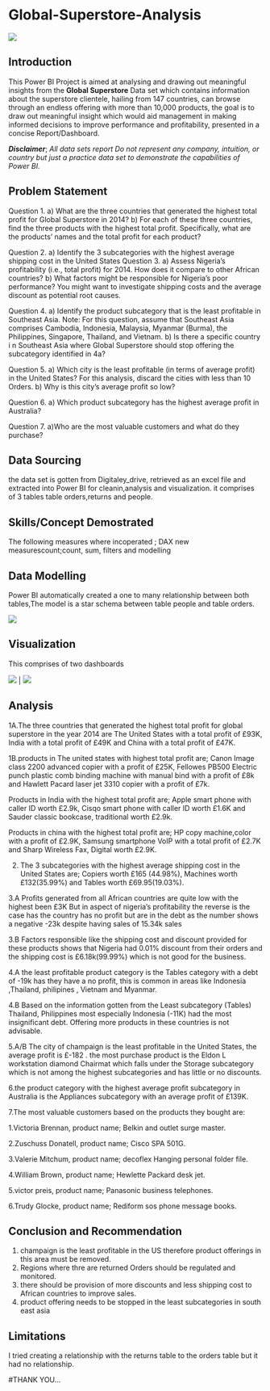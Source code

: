 # Global-Superstore-Analysis

![](superstore_image.jpg)

## Introduction
This Power BI Project is aimed at analysing and drawing out meaningful insights from the **Global Superstore** Data set which contains information about the superstore clientele, hailing from 147 countries, can browse through an endless offering  with more than 10,000 products, the goal is to draw out meaningful insight which would aid management in making informed decisions to improve performance and profitability, presented in a concise Report/Dashboard.

**_Disclaimer_**; _All data sets report Do not represent any company, intuition, or country but just a practice data set to demonstrate the capabilities of Power BI._

## Problem Statement
Question 1.
a) What are the three countries that generated the highest total profit for Global Superstore in 2014?
b) For each of these three countries, find the three products with the highest total profit. Specifically,
what are the products’ names and the total profit for each product?

Question 2.
a)	Identify the 3 subcategories with the highest average shipping cost in the United States
Question
3.
a) Assess Nigeria’s profitability (i.e., total profit) for 2014. How does it compare to other African
countries?
b) What factors might be responsible for Nigeria’s poor performance? You might want to investigate
shipping costs and the average discount as potential root causes.

Question 4.
a) Identify the product subcategory that is the least profitable in Southeast Asia.
Note: For this question, assume that Southeast Asia comprises Cambodia, Indonesia, Malaysia, Myanmar
(Burma), the Philippines, Singapore, Thailand, and Vietnam.
b) Is there a specific country i n Southeast Asia where Global Superstore should stop offering the
subcategory identified in 4a?

Question 5.
a) Which city is the least profitable (in terms of average profit) in the United States? For this analysis,
discard the cities with less than 10 Orders. b) Why is this city’s average profit so low?

Question 6.
a)	Which product subcategory has the highest average profit in Australia?

Question 7.
a)Who are the most valuable customers and what do they purchase?

## Data Sourcing
the data set is gotten from Digitaley_drive, retrieved as an excel file and extracted into Power BI for cleanin,analysis and visualization. it comprises of 3 tables table orders,returns and people.

## Skills/Concept Demostrated
The following measures where incoperated ; DAX new measurescount;count, sum, filters and modelling

## Data Modelling
Power BI automatically created a one to many relationship between both tables,The model is a star schema between table people and table orders.

![](superstore_modelling.png)

## Visualization
This comprises of two dashboards

![](Superstore_Dasboard1.png)    | ![](Superstore_dashboard2.png)

## Analysis
1A.The three countries that generated the highest total profit for global superstore in the year 2014 are The United States  with a total profit of £93K, India with a total profit of £49K and China with a total profit of £47K.

1B.products in The united states with highest total profit are; Canon Image class 2200 advanced copier with a profit of £25K, Fellowes PB500 Electric punch plastic comb binding machine with manual bind  with a profit of £8k and Hawlett Pacard laser jet 3310 copier with a profit of £7k.

  Products in India with the highest total profit are; Apple smart phone with caller ID worth £2.9k, Cisqo smart phone with caller ID worth £1.6K and Sauder classic bookcase, traditional worth £2.9k.
  
   Products in china with the highest total profit are; HP copy machine,color with a profit of £2.9K, Samsung smartphone VoIP with a total profit of £2.7K and Sharp Wireless Fax, Digital worth £2.9K.

2. The 3 subcategories with the highest average shipping cost in the United States are; Copiers worth £165 (44.98%), Machines worth £132(35.99%) and Tables worth £69.95(19.03%).

3.A
Profits generated from all African countries are quite low with the highest been £3K But in aspect of nigeria’s profitability the reverse is the case has the country has no profit but are in the debt as the number shows a negative -23k despite having sales of 15.34k sales

3.B
   Factors responsible like the shipping cost and discount provided for these products shows that Nigeria had 0.01% discount from their orders and the shipping cost is £6.18k(99.99%) which is not good for the business.

4.A 
the least profitable product category is the Tables category with a debt of -19k has they have a no profit, this is common in areas like Indonesia ,Thailand, philipines , Vietnam and Myanmar.

4.B Based on the information gotten from the Least subcategory (Tables) Thailand, Philippines most especially Indonesia (-11K) had the most insignificant debt. Offering more products in these countries is not advisable.

5.A/B
The city of champaign is the least profitable in the United States, the average profit is £-182 . the most purchase product is the Eldon L workstation diamond Chairmat which falls under the Storage subcategory which is not among the highest subcategories and has little or no discounts.

6.the product category with the highest average profit subcategory in Australia is the Appliances subcategory with an average profit of £139K.

7.The most valuable customers based on the products they bought are:

  1.Victoria Brennan, product name; Belkin and outlet surge master.
  
  2.Zuschuss Donatell, product name; Cisco SPA 501G.
  
  3.Valerie Mitchum, product name; decoflex Hanging personal folder file. 
  
  4.William Brown, product name; Hewlette Packard desk jet.
   
  5.victor preis, product name; Panasonic  business telephones.

  6.Trudy Glocke, product name; Rediform sos phone message books.

  ## Conclusion and Recommendation
  1. champaign is the least profitable in the US therefore product offerings in this area must be removed.
  2. Regions where thre are returned Orders should be regulated and monitored.
  3. there should be provision of more discounts and less shipping cost to African countries to improve sales.
  4. product offering needs to be stopped in the least subcategories in south east asia 

## Limitations
I tried creating a relationship with the returns table to the orders table but it had no relationship.


#THANK YOU...




















